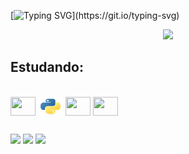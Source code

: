 [![Typing SVG](https://readme-typing-svg.herokuapp.com/?color=38bdae&size=35&center=true&vCenter=true&width=1000&lines=Olá!;Meu+nome+é+Kaiky+Ferreira;Eu+tenho+20+anos;Estudo+Sistemas+de+Informação;Seja+Bem-vindo(a);Hello!;My+name+is+Kaiky+Ferreira;I'm+20+years+old;I'm+from+Brazil;I'm+studying+Information+Systems;Be+Welcome;Hola!;Me+nombre+es+Kaiky+Ferreira;Tengo+19+años;Estudio+sistema+de+información;Bienvenido!)](https://git.io/typing-svg)


<div align="center">
     <img height="180em" src="https://github-readme-stats.vercel.app/api/top-langs/?username=kaikyfs&layout=compact&langs_count=7&theme=dark"/>
</div>

## Estudando: 
<div style="display: inline_block"><br>
  <img align="center" height="30" width="40" src="https://cdn.jsdelivr.net/gh/devicons/devicon/icons/java/java-original.svg" />        
  <img align="center" height="30" width="40" src="https://raw.githubusercontent.com/devicons/devicon/master/icons/python/python-original.svg">
  <img align="center" height="30" width="40" src="https://cdn.jsdelivr.net/gh/devicons/devicon/icons/c/c-original.svg" />
  <img align="center" height="30" width="40" src="https://cdn.jsdelivr.net/gh/devicons/devicon/icons/git/git-original.svg" />

</div>

## 
 
<div> 
  <a href="https://instagram.com/kaiky.fs" target="_blank"><img src="https://img.shields.io/badge/-Instagram-%23E4405F?style=for-the-badge&logo=instagram&logoColor=white" target="_blank"></a>
  <a href = "mailto:kaiky1006@gmail.com"><img src="https://img.shields.io/badge/-Gmail-%23333?style=for-the-badge&logo=gmail&logoColor=white" target="_blank"></a>
  <a href="https://www.linkedin.com/in/kaiky-ferreira-b5026320a" target="_blank"><img src="https://img.shields.io/badge/-LinkedIn-%230077B5?style=for-the-badge&logo=linkedin&logoColor=white" target="_blank"></a> 
  
</div>
